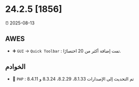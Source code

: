 # 24.2.5 [1856]

⏰ 2025-08-13

## AWES
- ➕ `GUI` -> `Quick Toolbar` : تمت إضافة أكثر من 20 اختصارًا.

## الخوادم
- 🔄 `PHP` : تم التحديث إلى الإصدارات 8.1.33، 8.2.29، 8.3.24 و 8.4.11
